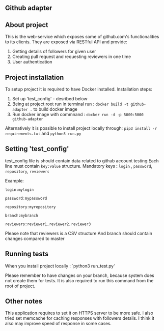 ## Github adapter

## About project
This is the web-service which exposes some of github.com's functionalities to its clients. They are exposed via RESTful API and provide:
1. Getting details of followers for given user
1. Creating pull request and requesting reviewers in one time
1. User authentication 

## Project installation

To setup project it is required to have Docker installed.
Installation steps:
1. Set up 'test_config' - desribed below
1. Being at project root run in terminal run :  `docker build -t github-adapter .` to build docker image 
1. Run docker image with commnand : `docker run -d -p 5000:5000 github-adapter`

Alternatively it is possible to install project locally through:
`pip3 install -r requirements.txt`
and
`python3 run.py`


## Setting 'test_config'
test_config file is should contain data related to github account testing
Each line must contain `key:value` structure.
Mandatory keys : `login` , `password`, `repository`, `reviewers`

Example: 

`login:mylogin`

`password:mypassword`

`repository:myrepository`

`branch:mybranch`

`reviewers:reviewer1,reviewer2,reviewer3`

Please note that reviewers is a CSV structure
And branch should contain changes compared to master


## Running tests

When you install project locally :
`python3 run_test.py'

Please remember to have changes on your branch, because system does not create them for tests.
It is also required to run this command from the root of project.

## Other notes

This application requires to set it on HTTPS server to be more safe.
I also tried set memcache for caching responses with followers details.
I think it also may improve speed of response in some cases.



